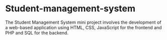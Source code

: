 # Student-management-system
The Student Management System mini project involves the development of a web-based application using HTML, CSS, JavaScript for the frontend and PHP and SQL for the backend.
